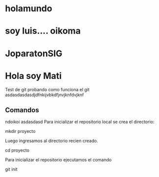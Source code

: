 
# holamundo
# soy luis.... oikoma
# JoparatonSIG
# Hola soy Mati

Test de git
probando como funciona el git
asdasdasdasdjdfnkijvbkdfjnvjknfdvjknf
## Comandos
ndoikoi
asdasdasd
Para inicializar el repositorio local se crea el directorio:

mkdir proyecto

Luego ingresamos al directorio recien creado.

cd proyecto

Para inicializar el repositorio ejecutamos el comando

git init


